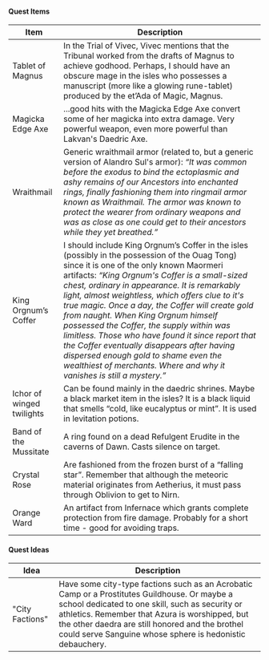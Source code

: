 #### Quest Items

| Item                      | Description                                                                                                                                                                                                                                                                                                                                                                                                                                                                                                                                                                                                                                                  |
| ------------------------- | ------------------------------------------------------------------------------------------------------------------------------------------------------------------------------------------------------------------------------------------------------------------------------------------------------------------------------------------------------------------------------------------------------------------------------------------------------------------------------------------------------------------------------------------------------------------------------------------------------------------------------------------------------------ |
| Tablet of Magnus          | In the Trial of Vivec, Vivec mentions that the Tribunal worked from the drafts of Magnus to achieve godhood. Perhaps, I should have an obscure mage in the isles who possesses a manuscript (more like a glowing rune-tablet) produced by the et’Ada of Magic, Magnus.                                                                                                                                                                                                                                                                                                                                                                                       |
| Magicka Edge Axe          | ...good hits with the Magicka Edge Axe convert some of her magicka into extra damage. Very powerful weapon, even more powerful than Lakvan's Daedric Axe.                                                                                                                                                                                                                                                                                                                                                                                                                                                                                                    |
| Wraithmail                | Generic wraithmail armor (related to, but a generic version of Alandro Sul's armor): *“It was common before the exodus to bind the ectoplasmic and ashy remains of our Ancestors into enchanted rings, finally fashioning them into ringmail armor known as Wraithmail. The armor was known to protect the wearer from ordinary weapons and was as close as one could get to their ancestors while they yet breathed.”*                                                                                                                                                                                                                                      |
| King Orgnum’s Coffer      | I should include King Orgnum’s Coffer in the isles (possibly in the possession of the Ouag Tong) since it is one of the only known Maormeri artifacts: *“King Orgnum's Coffer is a small-sized chest, ordinary in appearance. It is remarkably light, almost weightless, which offers clue to it's true magic. Once a day, the Coffer will create gold from naught. When King Orgnum himself possessed the Coffer, the supply within was limitless. Those who have found it since report that the Coffer eventually disappears after having dispersed enough gold to shame even the wealthiest of merchants. Where and why it vanishes is still a mystery.”* |
| Ichor of winged twilights | Can be found mainly in the daedric shrines. Maybe a black market item in the isles? It is a black liquid that smells “cold, like eucalyptus or mint”. It is used in levitation potions.                                                                                                                                                                                                                                                                                                                                                                                                                                                                      |
| Band of the Mussitate     | A ring found on a dead Refulgent Erudite in the caverns of Dawn. Casts silence on target.                                                                                                                                                                                                                                                                                                                                                                                                                                                                                                                                                                    |
| Crystal Rose              | Are fashioned from the frozen burst of a “falling star”. Remember that although the meteoric material originates from Aetherius, it must pass through Oblivion to get to Nirn.                                                                                                                                                                                                                                                                                                                                                                                                                                                                               |
| Orange Ward               | An artifact from Infernace which grants complete protection from fire damage. Probably for a short time - good for avoiding traps.                                                                                                                                                                                                                                                                                                                                                                                                                                                                                                                           |
#### Quest Ideas

| Idea            | Description                                                                                                                                                                                                                                                                                                        |
| --------------- | ------------------------------------------------------------------------------------------------------------------------------------------------------------------------------------------------------------------------------------------------------------------------------------------------------------------ |
| "City Factions" | Have some city-type factions such as an Acrobatic Camp or a Prostitutes Guildhouse. Or maybe a school dedicated to one skill, such as security or athletics. Remember that Azura is worshipped, but the other daedra are still honored and the brothel could serve Sanguine whose sphere is hedonistic debauchery. |


